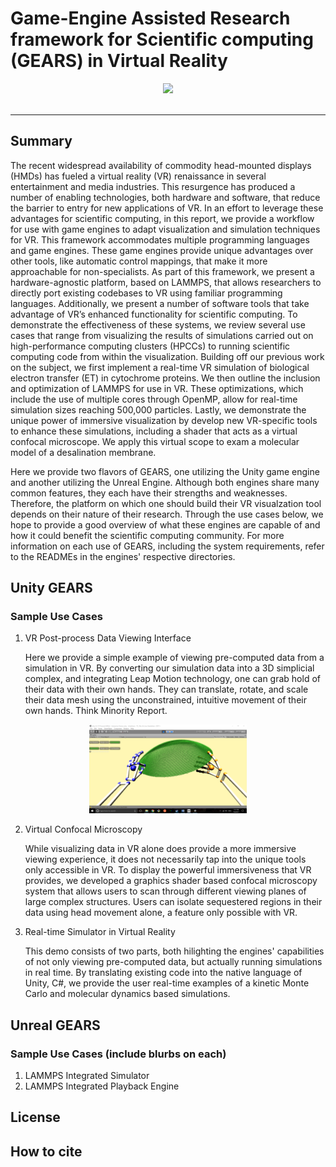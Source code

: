 # Game-Engine Assisted Research framework for Scientific computing (GEARS) in Virtual Reality

<div align="center">
  <img src="https://magics.usc.edu/wp-content/uploads/2017/06/GEARS-Logo2.jpg"><br><br>
</div>

-----------------

## Summary
The recent widespread availability of commodity head-mounted displays (HMDs) has fueled a virtual reality (VR) renaissance in several entertainment and media industries. This resurgence has produced a number of enabling technologies, both hardware and software, that reduce the barrier to entry for new applications of VR. In an effort to leverage these advantages for scientific computing, in this report, we provide a workflow for use with game engines to adapt visualization and simulation techniques for VR. This framework accommodates multiple programming languages and game engines. These game engines provide unique advantages over other tools, like automatic control mappings, that make it more approachable for non-specialists. As part of this framework, we present a hardware-agnostic platform, based on LAMMPS, that allows researchers to directly port existing codebases to VR using familiar programming languages. Additionally, we present a number of software tools that take advantage of VR’s enhanced functionality for scientific computing. To demonstrate the effectiveness of these systems, we review several use cases that range from visualizing the results of simulations carried out on high-performance computing clusters (HPCCs) to running scientific computing code from within the visualization. Building off our previous work on the subject, we first implement a real-time VR simulation of biological electron transfer (ET) in cytochrome proteins. We then outline the inclusion and optimization of LAMMPS for use in VR. These optimizations, which include the use of multiple cores through OpenMP, allow for real-time simulation sizes reaching 500,000 particles. Lastly, we demonstrate the unique power of immersive visualization by develop new VR-specific tools to enhance these simulations, including a shader that acts as a virtual confocal microscope. We apply this virtual scope to exam a molecular model of a desalination membrane.

Here we provide two flavors of GEARS, one utilizing the Unity game engine and another utilizing the Unreal Engine. Although both engines share many common features, they each have their strengths and weaknesses. Therefore, the platform on which one should build their VR visualzation tool depends on their nature of their research. Through the use cases below, we hope to provide a good overview of what these engines are capable of and how it could benefit the scientific computing community. For more information on each use of GEARS, including the system requirements, refer to the READMEs in the engines' respective directories.

## Unity GEARS
### Sample Use Cases
1. VR Post-process Data Viewing Interface

   Here we provide a simple example of viewing pre-computed data from a simulation in VR. By converting our simulation data into a 3D simplicial complex, and integrating Leap Motion technology, one can grab hold of their data with their own hands. They can translate, rotate, and scale their data mesh using the unconstrained, intuitive movement of their own hands. Think Minority Report.

<p align="center">
   <img src="./images/InteractiveViewer.png" style="width: 50%"/>
</p>

2. Virtual Confocal Microscopy

   While visualizing data in VR alone does provide a more immersive viewing experience, it does not necessarily tap into the unique tools only accessible in VR. To display the powerful immersiveness that VR provides, we developed a graphics shader based confocal microscopy system that allows users to scan through different viewing planes of large complex structures. Users can isolate sequestered regions in their data using head movement alone, a feature only possible with VR.
   
3. Real-time Simulator in Virtual Reality

   This demo consists of two parts, both hilighting the engines' capabilities of not only viewing pre-computed data, but actually running simulations in real time. By translating existing code into the native language of Unity, C#, we provide the user real-time examples of a kinetic Monte Carlo and molecular dynamics based simulations. 

## Unreal GEARS
### Sample Use Cases (include blurbs on each)
1. LAMMPS Integrated Simulator
2. LAMMPS Integrated Playback Engine

## License

## How to cite